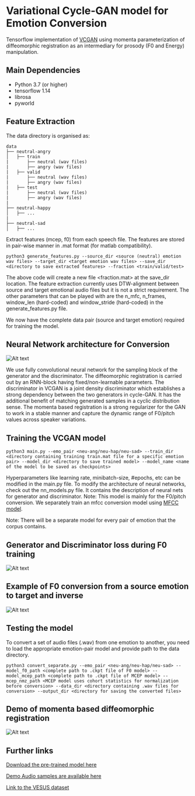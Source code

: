 # Variational Cycle-GAN model for Emotion Conversion

Tensorflow implementation of [VCGAN](https://www.isca-speech.org/archive/interspeech_2020/shankar20c_interspeech.html) using momenta parameterization of diffeomorphic registration as an intermediary for prosody (F0 and Energy) manipulation. 

## Main Dependencies

- Python 3.7 (or higher)
- tensorflow 1.14
- librosa 
- pyworld 

## Feature Extraction

The data directory is organised as:
```
data
├── neutral-angry
│   ├── train
|       ├── neutral (wav files)
|       ├── angry (wav files)
|   ├── valid
|       ├── neutral (wav files)
|       ├── angry (wav files)
|   ├── test
|       ├── neutral (wav files)
|       ├── angry (wav files)
|
├── neutral-happy
│   ├── ...
|
├── neutral-sad
│   ├── ...
```

Extract features (mcep, f0) from each speech file.  The features are stored in pair-wise manner in .mat format (for matlab compatibility). 
```
python3 generate_features.py --source_dir <source (neutral) emotion wav files> --target_dir <target emotion wav files> --save_dir <directory to save extracted features> --fraction <train/valid/test>
```

The above code will create a new file <fraction.mat> at the save_dir location. The feature extraction currently uses DTW-alignment between source and target emotional audio files but it is not a strict requirement. The other parameters that can be played with are the n_mfc,  n_frames, window_len (hard-coded) and window_stride (hard-coded) in the generate_features.py file. 

We now have the complete data pair (source and target emotion) required for training the model.

## Neural Network architecture for Conversion

![Alt text](images/architecture.png?raw=true "Title")

We use fully convolutional neural network for the sampling block of the generator and the discriminator. The diffeomorphic registration is carried out by an RNN-block having fixed/non-learnable parameters. The discriminator in VCGAN is a joint density discriminator which establishes a strong dependency between the two generators in cycle-GAN. It has the additional benefit of matching generated samples in a cyclic distribution sense. The momenta based registration is a strong regularizer for the GAN to work in a stable manner and capture the dynamic range of F0/pitch values across speaker variations.

## Training the VCGAN model
```
python3 main.py --emo_pair <neu-ang/neu-hap/neu-sad> --train_dir <directory containing training train.mat file for a specific emotion pair> --model_dir <directory to save trained model> --model_name <name of the model to be saved as checkpoints>
```
Hyperparameters like learning rate, minibatch-size, #epochs, etc can be modified in the main.py file. To modify the architecture of neural networks, check out the nn_models.py file. It contains the description of neural nets for generator and discriminator. 
Note: This model is mainly for the F0/pitch conversion. We separately train an mfcc conversion model using [MFCC model](https://github.com/leimao/Voice-Converter-CycleGAN).

Note: There will be a separate model for every pair of emotion that the corpus contains.  

## Generator and Discriminator loss during F0 training

![Alt text](images/training_validation.png?raw=true "Title")

## Example of F0 conversion from a source emotion to target and inverse

![Alt text](images/example_pitch.png?raw=true "Title")

## Testing the model

To convert a set of audio files (.wav) from one emotion to another, you need to load the appropriate emotion-pair model and provide path to the data directory. 
```
python3 convert_separate.py --emo_pair <neu-ang/neu-hap/neu-sad> --model_f0_path <complete path to .ckpt file of F0 model> --model_mcep_path <complete path to .ckpt file of MCEP model> --mcep_nmz_path <MCEP model uses cohort statistics for normalization before conversion> --data_dir <directory containing .wav files for conversion> --output_dir <directory for saving the converted files> 
```

## Demo of momenta based diffeomorphic registration
![Alt text](images/warping.gif?raw=true "Title")

## Further links
[Download the pre-trained model here](https://drive.google.com/file/d/17EEFnz6-RzmIZn9xqCkCn0yh0Ny5wc6R/view?usp=sharing)

[Demo Audio samples are available here](https://livejohnshopkins-my.sharepoint.com/:u:/g/personal/rshanka3_jh_edu/EUsHjcLhFPpKhX7hkyh2CnIBsZ7Sf14BeTniMA2cGqt_Gw?e=uxaD3b)

[Link to the VESUS dataset](https://engineering.jhu.edu/nsa/vesus/)
